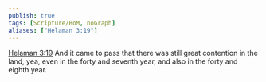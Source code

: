 ```yaml
---
publish: true
tags: [Scripture/BoM, noGraph]
aliases: ["Helaman 3:19"]
---
```

[Helaman 3:19](https://churchofjesuschrist.org/study/scriptures/bofm/hel/3?lang=eng&id=p19#p19) And it came to pass that there was still great contention in the land, yea, even in the forty and seventh year, and also in the forty and eighth year.

